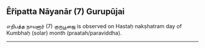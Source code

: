 ## Êr̂ipatta Nāyanār (7) Gurupūjai
எறிபத்த நாயனார் (7) குருபூஜை is observed on Hastaḥ nakṣhatram day of Kumbhaḥ (solar) month (praatah/paraviddha).



---
